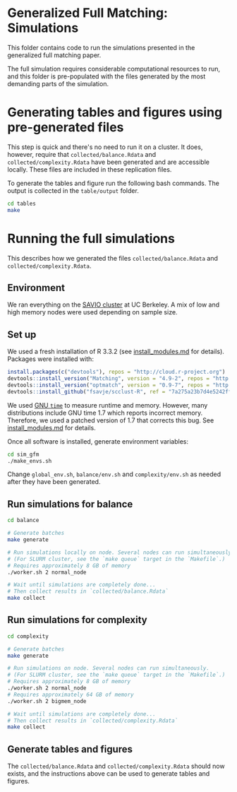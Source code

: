 # Generalized Full Matching: Simulations

This folder contains code to run the simulations presented in the generalized full matching paper.

The full simulation requires considerable computational resources to run, and this folder is pre-populated with the files generated by the most demanding parts of the simulation.


# Generating tables and figures using pre-generated files

This step is quick and there's no need to run it on a cluster. It does, however, require that `collected/balance.Rdata` and `collected/complexity.Rdata` have been generated and are accessible locally. These files are included in these replication files.

To generate the tables and figure run the following bash commands. The output is collected in the `table/output` folder.

```bash
cd tables
make
```


# Running the full simulations

This describes how we generated the files `collected/balance.Rdata` and `collected/complexity.Rdata`.


## Environment

We ran everything on the [SAVIO cluster](http://research-it.berkeley.edu/services/high-performance-computing) at UC Berkeley. A mix of low and high memory nodes were used depending on sample size. 


## Set up

We used a fresh installation of R 3.3.2 (see [install_modules.md](install_modules.md) for details). Packages were installed with:

```R
install.packages(c("devtools"), repos = "http://cloud.r-project.org")
devtools::install_version("Matching", version = "4.9-2", repos = "http://cloud.r-project.org")
devtools::install_version("optmatch", version = "0.9-7", repos = "http://cloud.r-project.org")
devtools::install_github("fsavje/scclust-R", ref = "7a275a23b7d4e5242ffdd6f68a21de4b4ba8d08d")
```

We used [GNU `time`](https://www.gnu.org/software/time/) to measure runtime and memory. However, many distributions include GNU time 1.7 which reports incorrect memory. Therefore, we used a patched version of 1.7 that corrects this bug. See [install_modules.md](install_modules.md) for details.

Once all software is installed, generate environment variables:

```bash
cd sim_gfm
./make_envs.sh
```

Change `global_env.sh`, `balance/env.sh` and `complexity/env.sh` as needed after they have been generated.


## Run simulations for balance

```bash
cd balance

# Generate batches
make generate

# Run simulations locally on node. Several nodes can run simultaneously.
# (For SLURM cluster, see the `make queue` target in the `Makefile`.)
# Requires approximately 8 GB of memory
./worker.sh 2 normal_node

# Wait until simulations are completely done...
# Then collect results in `collected/balance.Rdata`
make collect
```


## Run simulations for complexity

```bash
cd complexity

# Generate batches
make generate

# Run simulations on node. Several nodes can run simultaneously.
# (For SLURM cluster, see the `make queue` target in the `Makefile`.)
# Requires approximately 8 GB of memory
./worker.sh 2 normal_node
# Requires approximately 64 GB of memory
./worker.sh 2 bigmem_node

# Wait until simulations are completely done...
# Then collect results in `collected/complexity.Rdata`
make collect
```

## Generate tables and figures

The `collected/balance.Rdata` and `collected/complexity.Rdata` should now exists, and the instructions above can be used to generate tables and figures.

